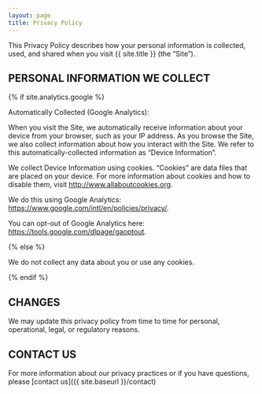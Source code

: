 ```yaml
---
layout: page
title: Privacy Policy
---
```

This Privacy Policy describes how your personal information is collected, used, and shared when you visit {{ site.title }} (the “Site”).

## PERSONAL INFORMATION WE COLLECT

{% if site.analytics.google %}

Automatically Collected (Google Analytics):

When you visit the Site, we automatically receive information about your device from your browser, such as your IP address. As you browse the Site, we also collect information about how you interact with the Site. We refer to this automatically-collected information as “Device Information”.

We collect Device Information using cookies. “Cookies” are data files that are placed on your device. For more information about cookies and how to disable them, visit http://www.allaboutcookies.org.

We do this using Google Analytics: <https://www.google.com/intl/en/policies/privacy/>.

You can opt-out of Google Analytics here: <https://tools.google.com/dlpage/gaoptout>.

{% else %}

We do not collect any data about you or use any cookies.

{% endif %}

## CHANGES

We may update this privacy policy from time to time for personal, operational, legal, or regulatory reasons.

## CONTACT US

For more information about our privacy practices or if you have questions, please [contact us]({{ site.baseurl }}/contact)
